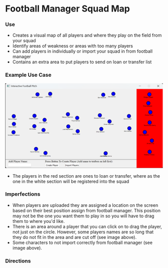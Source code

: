 # Football Manager Squad Map
### Use
* Creates a visual map of all players and where they play on the field from your squad
* Identify areas of weakness or areas with too many players
* Can add players in individually or import your squad in from football manager
* Contains an extra area to put players to send on loan or transfer list

### Example Use Case
![alt text](fmSquadVisualization.png)
* The players in the red section are ones to loan or transfer, where as the one in the white section will be registered into the squad

### Imperfections
* When players are uploaded they are assigned a location on the screen based on their best position assign from football manager. This position may not be the one you want them to play in so you will have to drag them to where you'd like.
* There is an area around a player that you can click on to drag the player, not just on the circle. However, some players names are so long that they do not fit in the area and are cut off (see image above).
* Some characters to not import correctly from football manager (see image above).

### Directions